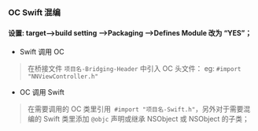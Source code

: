 
### OC Swift 混编

#### 设置: target-->build setting -->Packaging -->Defines Module 改为 “YES”；

- Swift 调用 OC 

> 在桥接文件 `项目名-Bridging-Header` 中引入 OC 头文件：
eg: `#import "NNViewController.h"`


- OC 调用 Swift

> 在需要调用的 OC 类里引用` #import "项目名-Swift.h"`，另外对于需要混编的 Swift 类里添加 `@objc` 声明或继承 NSObject 或 NSObject 的子类；
